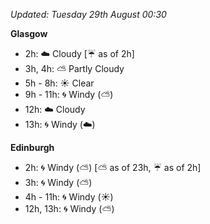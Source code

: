 *Updated: Tuesday 29th August 00:30*

**Glasgow**

* 2h: :cloud: Cloudy [:umbrella: as of 2h]
* 3h, 4h: :partly_sunny: Partly Cloudy
* 5h - 8h: :sunny: Clear
* 9h - 11h: :cyclone: Windy (:partly_sunny:)
* 12h: :cloud: Cloudy
* 13h: :cyclone: Windy (:cloud:)

**Edinburgh**

* 2h: :cyclone: Windy (:partly_sunny:) [:partly_sunny: as of 23h, :umbrella: as of 2h]
* 3h: :cyclone: Windy (:partly_sunny:)
* 4h - 11h: :cyclone: Windy (:sunny:)
* 12h, 13h: :cyclone: Windy (:partly_sunny:)
